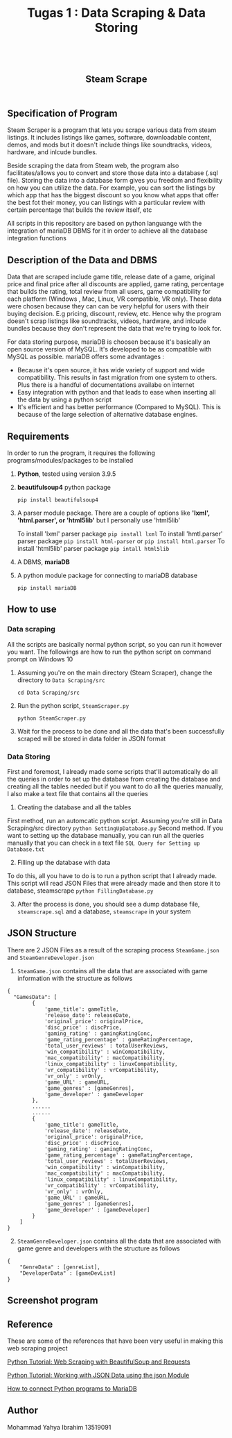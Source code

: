 <h1 align="center">
  <br>
  Tugas 1 : Data Scraping & Data Storing
  <br>
  <br>
</h1>

<h2 align="center">
  <br>
  Steam Scrape
  <br>
  <br>
</h2>

## Specification of Program
Steam Scraper is a program that lets you scrape various data from steam listings. It includes listings like games, software, downloadable content, demos, and mods but it doesn't include things like soundtracks, videos, hardware, and inlcude bundles.

Beside scraping the data from Steam web, the program also facilitates/allows you to convert and store those data into a database (.sql file). Storing the data into a database form gives you freedom and flexibility on how you can utilize the data. For example, you can sort the listings by which app that has the biggest discount so you know what apps that offer the best fot their money,  you can listings with a particular review with certain percentage that builds the review itself, etc

All scripts in this repository are based on python languange with the integration of mariaDB DBMS for it in order to achieve all the database integration functions

## Description of the Data and DBMS
Data that are scraped include game title, release date of a game, original price and final price after all discounts are applied, game rating, percentage that builds the rating, total review from all users, game compatibility for each platform (Windows , Mac, Linux, VR compatible, VR only). These data were chosen because they can can be very helpful for users with their buying decision. E.g pricing, discount, review, etc. Hence why the program doesn't scrap listings like soundtracks, videos, hardware, and inlcude bundles because they don't represent the data that we're trying to look for.

For data storing purpose, mariaDB is choosen because it's basically an open source version of MySQL. It's developed to be as compatible with MySQL as possible. mariaDB offers some advantages : 
  - Because it's open source, it has wide variety of support and wide compatibility. This results in fast migration from one system to others. Plus there is a handful of documentations availabe on internet
  - Easy integration with python and that leads to ease when inserting all the data by using a python script
  - It's efficient and has better performance (Compared to MySQL). This is because of the large selection of alternative database engines.


## Requirements
In order to run the program, it requires the following programs/modules/packages to be installed
1. __Python__, tested using version 3.9.5
2. __beautifulsoup4__ python package

    `pip install beautifulsoup4`

3. A parser module package. There are a couple of options like __'lxml', 'html.parser', or 'html5lib'__ but I personally use 'html5lib'

    To install 'lxml' parser package
        `pip install lxml`
    To install 'hmtl.parser' parser package
        `pip install html-parser` or
        `pip install html.parser`
    To install 'html5lib' parser package
        `pip intall html5lib`

4. A DBMS, __mariaDB__
5. A python module package for connecting to mariaDB database

    `pip install mariaDB`

## How to use 
### Data scraping
All the scripts are basically normal python script, so you can run it however you want. The followings are how to run the python script on command prompt on Windows 10
1. Assuming you're on the main directory (Steam Scraper), change the directory to `Data Scraping/src`

    `cd Data Scraping/src`

2. Run the python script, `SteamScraper.py`

    `python SteamScraper.py` 

3. Wait for the process to be done and all the data that's been successfully scraped will be stored in data folder in JSON format

### Data Storing
First and foremost, I already made some scripts that'll automatically do all the queries in order to set up the database from creating the database and creating all the tables needed but if you want to do all the queries manually, I also make a text file that contains all the queries
1. Creating the database and all the tables

  First method, run an automcatic python script. Assuming you're still in Data Scraping/src directory
      `python SettingUpDatabase.py`
  Second method. If you want to setting up the database manually, you can run all the queries manually that you can check in a text file 
      `SQL Query for Setting up Database.txt`

2. Filling up the database with data

  To do this, all you have to do is to run a python script that I already made. This script will read JSON Files that were already made and then store it to database, steamscrape
      `python FillingDatabase.py`
      
3. After the process is done, you should see a dump database file, `steamscrape.sql` and a database, `steamscrape` in your system    


## JSON Structure
There are 2 JSON Files as a result of the scraping process `SteamGame.json` and `SteamGenreDeveloper.json`
1. `SteamGame.json` contains all the data that are associated with game information with the structure as follows
```
{
  "GamesData": [
        {
            'game_title': gameTitle,
            'release_date': releaseDate,
            'original_price': originalPrice,
            'disc_price' : discPrice,
            'gaming_rating' : gamingRatingConc,
            'game_rating_percentage' : gameRatingPercentage,
            'total_user_reviews' : totalUserReviews,
            'win_compatibility' : winCompatibility,
            'mac_compatibility' : macCompatibility,
            'linux_compatibility' : linuxCompatibility,
            'vr_compatibility' : vrCompatibility,
            'vr_only' : vrOnly,
            'game_URL' : gameURL,
            'game_genres' : [gameGenres],
            'game_developer' : gameDeveloper
        },
        ......
        ......
        {
            'game_title': gameTitle,
            'release_date': releaseDate,
            'original_price': originalPrice,
            'disc_price' : discPrice,
            'gaming_rating' : gamingRatingConc,
            'game_rating_percentage' : gameRatingPercentage,
            'total_user_reviews' : totalUserReviews,
            'win_compatibility' : winCompatibility,
            'mac_compatibility' : macCompatibility,
            'linux_compatibility' : linuxCompatibility,
            'vr_compatibility' : vrCompatibility,
            'vr_only' : vrOnly,
            'game_URL' : gameURL,
            'game_genres' : [gameGenres],
            'game_developer' : [gameDeveloper]
        }
    ]   
}
```
2. `SteamGenreDeveloper.json` contains all the data that are associated with game genre and developers with the structure as follows
```
{
    "GenreData" : [genreList],
    "DeveloperData" : [gameDevList]
}
```

## Screenshot program 


## Reference
These are some of the references that have been very useful in making this web scraping project

[Python Tutorial: Web Scraping with BeautifulSoup and Requests](https://www.youtube.com/watch?v=ng2o98k983k)

[Python Tutorial: Working with JSON Data using the json Module](https://www.youtube.com/watch?v=9N6a-VLBa2I)

[How to connect Python programs to MariaDB](https://mariadb.com/resources/blog/how-to-connect-python-programs-to-mariadb/)


## Author
Mohammad Yahya Ibrahim
13519091